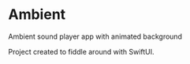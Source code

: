 # Ambient
Ambient sound player app with animated background

Project created to fiddle around with SwiftUI.
